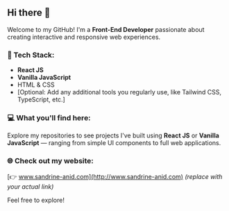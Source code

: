 ## Hi there 👋

Welcome to my GitHub!
I'm a **Front-End Developer** passionate about creating interactive and responsive web experiences.

### 🚀 Tech Stack:

* **React JS**
* **Vanilla JavaScript**
* HTML & CSS
* \[Optional: Add any additional tools you regularly use, like Tailwind CSS, TypeScript, etc.]

### 💻 What you'll find here:

Explore my repositories to see projects I've built using **React JS** or **Vanilla JavaScript** — ranging from simple UI components to full web applications.

### 🌐 Check out my website:

[👉 www.sandrine-anid.com](http://www.sandrine-anid.com) *(replace with your actual link)*

Feel free to explore!


